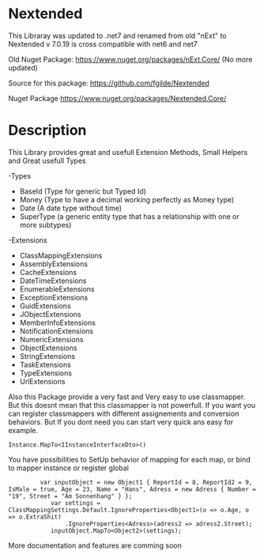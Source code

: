 # Nextended
This Libraray was updated to .net7 and renamed from old "nExt" to Nextended v 7.0.19 is cross compatible with net6 and net7

Old Nuget Package: https://www.nuget.org/packages/nExt.Core/ (No more updated)

Source for this package: https://github.com/fgilde/Nextended

Nuget Package https://www.nuget.org/packages/Nextended.Core/

# Description

This Library provides great and usefull Extension Methods, Small Helpers and Great usefull Types 

-Types
  - BaseId (Type for generic but Typed Id)
  - Money (Type to have a decimal working perfectly as Money type)
  - Date (A date type without time)
  - SuperType (a generic entity type that has a relationship with one or more subtypes)
  
-Extensions 
  - ClassMappingExtensions
  - AssemblyExtensions
  - CacheExtensions
  - DateTimeExtensions
  - EnumerableExtensions
  - ExceptionExtensions
  - GuidExtensions
  - JObjectExtensions
  - MemberInfoExtensions
  - NotificationExtensions
  - NumericExtensions
  - ObjectExtensions
  - StringExtensions
  - TaskExtensions
  - TypeExtensions
  - UrlExtensions

Also this Package provide a very fast and Very easy to use classmapper. 
But this doesnt mean that this classmapper is not powerfull. If you want you can register classmappers with different assignements and conversion behaviors. But If you dont need you can start very quick ans easy for example.

```
Instance.MapTo<IInstanceInterfaceDto>()
```
You have possibilities to SetUp behavior of mapping for each map, or bind to mapper instance or register global

```
         var inputObject = new Object1 { ReportId = 8, ReportId2 = 9, IsMale = true, Age = 23, Name = "Hans", Adress = new Adress { Number = "19", Street = "Am Sonnenhang" } };
            var settings = ClassMappingSettings.Default.IgnoreProperties<Object1>(o => o.Age, o => o.ExtraShit)
                .IgnoreProperties<Adress>(adress2 => adress2.Street);
            inputObject.MapTo<Object2>(settings);
```

More documentation and features are comming soon
